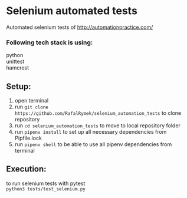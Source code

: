 # Selenium automated tests

Automated selenium tests of http://automationpractice.com/

### Following tech stack is using:

python  
unittest  
hamcrest 

## Setup:  
1. open terminal
2. run `git clone https://github.com/RafalRymek/selenium_automation_tests` to clone repository 
3. run `cd selenium_automation_tests` to move to local repository folder
4. run `pipenv install` to set up all necessary dependencies from Pipfile.lock
5. run `pipenv shell` to be able to use all pipenv dependencies from terminal

## Execution:

to run selenium tests with pytest  
`python3 tests/test_selenium.py`
